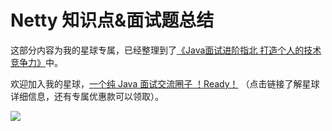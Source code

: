 # Netty 知识点&面试题总结

这部分内容为我的星球专属，已经整理到了[《Java面试进阶指北  打造个人的技术竞争力》](https://www.yuque.com/docs/share/f37fc804-bfe6-4b0d-b373-9c462188fec7?# )中。

欢迎加入我的星球，[一个纯 Java 面试交流圈子 ！Ready！](https://mp.weixin.qq.com/s?__biz=Mzg2OTA0Njk0OA==&mid=100015911&idx=1&sn=2e8a0f5acb749ecbcbb417aa8a4e18cc&chksm=4ea1b0ec79d639fae37df1b86f196e8ce397accfd1dd2004bcadb66b4df5f582d90ae0d62448#rd) （点击链接了解星球详细信息，还有专属优惠款可以领取）。

![](https://img-blog.csdnimg.cn/edc9fdecdfa644e98784a379f46c7a8b.png)